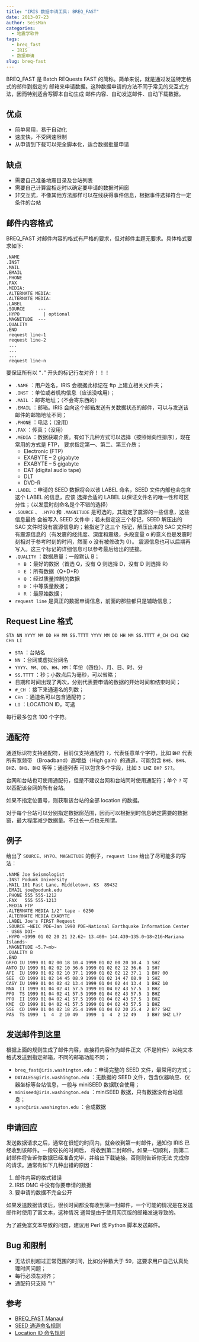 ```yaml
---
title: "IRIS 数据申请工具: BREQ_FAST"
date: 2013-07-23
author: SeisMan
categories:
  - 地震学软件
tags:
  - breq_fast
  - IRIS
  - 数据申请
slug: breq-fast
---
```


BREQ\_FAST 是 Batch REQuests FAST 的简称。简单来说，就是通过发送特定格式的邮件到指定的
邮箱来申请数据。这种数据申请的方法不同于常见的交互式方法，因而特别适合写脚本自动生成
邮件内容、自动发送邮件、自动下载数据。

<!--more-->

## 优点

-   简单易用，易于自动化
-   速度快，不受网速限制
-   从申请到下载可以完全脚本化，适合数据批量申请

## 缺点

-   需要自己准备地震目录及台站列表
-   需要自己计算震相走时以确定要申请的数据时间窗
-   非交互式，不像其他方法那样可以在线获得事件信息，根据事件选择符合一定条件的台站

## 邮件内容格式

BREQ\_FAST 对邮件内容的格式有严格的要求，但对邮件主题无要求。具体格式要求如下:

    .NAME
    .INST
    .MAIL
    .EMAIL
    .PHONE
    .FAX
    .MEDIA:
    .ALTERNATE MEDIA:
    .ALTERNATE MEDIA:
    .LABEL
    .SOURCE     ---
    .HYPO         | optional
    .MAGNITUDE  ---
    .QUALITY
    .END
     request line-1
     request line-2
     ...
     ...
     ...
     request line-n

要保证所有以 “`.`” 开头的标记行左对齐！！！

-   `.NAME` ：用户姓名，IRIS 会根据此标记在 ftp 上建立相关文件夹；
-   `.INST` ：单位或者机构信息（应该没啥用）；
-   `.MAIL` ：邮寄地址；（不会寄东西的）
-   `.EMAIL` ：邮箱。IRIS 会向这个邮箱发送有关数据状态的邮件，可以与发送该邮件的邮箱地址不同；
-   `.PHONE` ：电话；（没用）
-   `.FAX` ：传真；（没用）
-   `.MEDIA` ：数据获取介质。有如下几种方式可以选择（按照倾向性排序），现在常用的方式是 FTP，
    要求指定第一、第二、第三介质；
    -   Electronic (FTP)
    -   EXABYTE – 2 gigabyte
    -   EXABYTE – 5 gigabyte
    -   DAT (digital audio tape)
    -   DLT
    -   DVD-R
-   `.LABEL` ：申请的 SEED 数据将会以该 LABEL 命名，SEED 文件内部也会包含这个 LABEL 的信息，应该
    选择合适的 LABEL 以保证文件名的唯一性和可区分性；（以发震时刻命名是个不错的选择）
-   `.SOURCE` 、 `.HYPO` 和 `.MAGNITUDE`  是可选的，其指定了震源的一些信息，这些信息最终
    会被写入 SEED 文件中；若未指定这三个标记，SEED 解压出的 SAC 文件时没有震源信息的；若指定了这三个
    标记，解压出来的 SAC 文件时有震源信息的（有发震的经纬度、深度和震级，头段变量 o 的意义也是发震时刻相对于参考时刻的时间，然而 o 没有被修改为 0）。
    震源信息也可以后期再写入。这三个标记的详细信息可以参考最后给出的链接。
-   `.QUALITY` ：数据质量；一般默认 B；
    -   `B` ：最好的数据（首选 Q，没有 Q 则选择 D，没有 D 则选择 R）
    -   `E` ：所有数据（Q+D+R）
    -   `Q` ：经过质量控制的数据
    -   `D` ：中等质量数据；
    -   `R` ：最原始数据；
-   `request line` 是真正的数据申请信息，前面的那些都只是辅助信息；

## Request Line 格式

    STA NN YYYY MM DD HH MM SS.TTTT YYYY MM DD HH MM SS.TTTT #_CH CH1 CH2 CHn LI

-   `STA` ：台站名
-   `NN` ：台网或虚拟台网名
-   `YYYY`、`MM`、`DD`、`HH`、`MM`：年份（四位）、月、日、时、分
-   `SS.TTTT` ：秒；小数点后为毫秒，可以省略；
-   日期和时间出现了两次，分别代表要申请的数据的开始时间和结束时间；
-   `#_CH` ：接下来通道名的列数；
-   `CHn` ：通道名可以包含通配符；
-   `LI` ：LOCATION ID，可选

每行最多包含 100 个字符。

## 通配符

通道标识符支持通配符，目前仅支持通配符 `?`，代表任意单个字符，比如 `BH?` 代表所有宽频带
（Broadband）高增益（High gain）的通道，可能包含 `BHE`、`BHN`、`BHZ`、`BH1`、`BH2` 等等；通道列表
可以包含多个字段，比如 `3 LHZ BH? S??`。

台网和台站也可使用通配符，但是不建议台网和台站同时使用通配符；单个 `?` 可以匹配该台网的所有台站。

如果不指定位置号，则获取该台站的全部 location 的数据。

对于每个台站可以分别指定数据窗范围，因而可以根据到时信息确定需要的数据窗，最大程度减少数据量。不过长一点也无所谓。

## 例子

给出了 `SOURCE`、`HYPO`、`MAGNITUDE` 的例子，`request line` 给出了尽可能多的写法：

    .NAME Joe Seismologist
    .INST Podunk University
    .MAIL 101 Fast Lane, Middletown, KS  89432
    .EMAIL joe@podunk.edu
    .PHONE 555 555-1212
    .FAX   555 555-1213
    .MEDIA FTP
    .ALTERNATE MEDIA 1/2" tape - 6250
    .ALTERNATE MEDIA EXABYTE
    .LABEL Joe's FIRST Request
    .SOURCE ~NEIC PDE~Jan 1990 PDE~National Earthquake Information Center - USGS DOI~
    .HYPO ~1999 01 02 20 21 32.62~ 13.408~ 144.439~135.0~18~216~Mariana Islands~
    .MAGNITUDE ~5.7~mb~
    .QUALITY B
    .END
    GRFO IU 1999 01 02 00 18 10.4 1999 01 02 00 20 10.4  1 SHZ
    ANTO IU 1999 01 02 02 10 36.6 1999 01 02 02 12 36.6  1 SH?
    AFI  IU 1999 01 02 02 10 37.1 1999 01 02 02 12 37.1  1 BH? 00
    SEE  CD 1999 01 02 14 45 08.9 1999 01 02 14 47 08.9  1 SHZ
    CASY IU 1999 01 04 02 42 13.4 1999 01 04 02 44 13.4  1 BHZ 10
    NNA  II 1999 01 04 02 41 57.5 1999 01 04 02 43 57.5  1 BHZ
    PFO  TS 1999 01 04 02 41 57.5 1999 01 04 02 43 57.5  1 BHZ
    PFO  II 1999 01 04 02 41 57.5 1999 01 04 02 43 57.5  1 BHZ
    KMI  CD 1999 01 04 02 41 57.5 1999 01 04 02 43 57.5  1 BHZ
    SSE  CD 1999 01 04 02 18 25.4 1999 01 04 02 20 25.4  2 B?? SHZ
    PAS  TS 1999  1  4  2 10 49   1999  1  4  2 12 49    3 BH? SHZ L??

## 发送邮件到这里

根据上面的规则生成了邮件内容，直接将内容作为邮件正文（不是附件）以纯文本格式发送到指定邮箱，不同的邮箱功能不同；

-   `breq_fast@iris.washington.edu` ：申请完整的 SEED 文件，最常用的方式；
-   `DATALESS@iris.washington.edu`  ：无数据的 SEED 文件，包含仪器响应、仪器坐标等台站信息，一般与 miniSEED 数据联合使用；
-   `miniseed@iris.washington.edu`  ：miniSEED 数据，只有数据没有台站信息；
-   `sync@iris.washington.edu` ：合成数据

## 申请回应

发送数据请求之后，通常在很短的时间内，就会收到第一封邮件，通知你 IRIS 已经收到该邮件。一段较长的时间后，
将收到第二封邮件。如果一切顺利，则第二封邮件将告诉你数据已经准备完毕，并给出下载链接。否则则告诉你无法
完成你的请求。通常有如下几种出错的原因：

1.  邮件内容的格式错误
2.  IRIS DMC 中没有你要申请的数据
3.  要申请的数据不完全公开

如果发送数据请求后，很长时间都没有收到第一封邮件，一个可能的情况是在发送邮件时使用了富文本，这种情况
通常是由于使用网页版的邮箱发送导致的。

为了避免富文本导致的问题，建议用 Perl 或 Python 脚本发送邮件。

## Bug 和限制

-   无法识别超过正常范围的时间，比如分钟数大于 59，这要求用户自己认真处理时间问题；
-   每行必须左对齐；
-   通配符只支持 “`?`”

## 参考

- [BREQ_FAST Manaul](http://www.iris.edu/dms/nodes/dmc/manuals/breq_fast/)
- [SEED 通道命名规则](http://www.iris.edu/manuals/SEED_appA.htm)
- [Location ID 命名规则](http://www.iris.edu/dms/newsletter/vol1/no1/specification-of-seismograms-the-location-identifier/)
